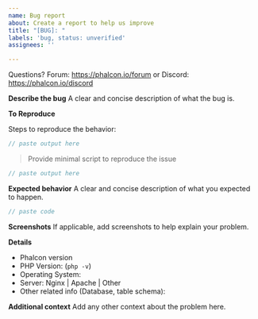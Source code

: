 ```yaml
---
name: Bug report
about: Create a report to help us improve
title: "[BUG]: "
labels: 'bug, status: unverified'
assignees: ''

---
```


Questions? Forum: https://phalcon.io/forum or Discord: https://phalcon.io/discord

**Describe the bug**
A clear and concise description of what the bug is.

**To Reproduce**

Steps to reproduce the behavior:

```php
// paste output here
```

> Provide minimal script to reproduce the issue

```php
// paste output here
```

**Expected behavior**
A clear and concise description of what you expected to happen.

```php
// paste code
```

**Screenshots**
If applicable, add screenshots to help explain your problem.

**Details**
- Phalcon version
-  PHP Version: (`php -v`)
 - Operating System:
 -  Server: Nginx | Apache | Other
  - Other related info (Database, table schema):

**Additional context**
Add any other context about the problem here.
